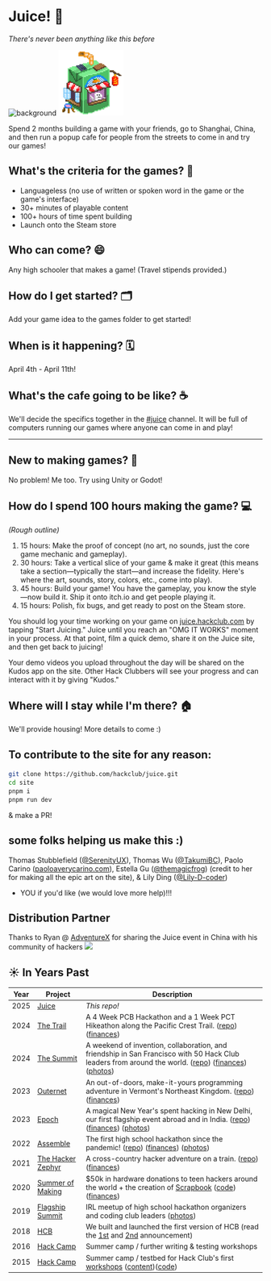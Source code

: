 # Juice! 🧃

*There's never been anything like this before*

![background](https://github.com/user-attachments/assets/156b45a9-25bd-4808-9fca-456a66d2cd93)
<img src="https://github.com/hackclub/juice/blob/main/site/public/juicebigimage.png" alt="juiceboxbuilding" width="130" height="130">

Spend 2 months building a game with your friends, go to Shanghai, China, and then run a popup cafe for people from the streets to come in and try our games!

## What's the criteria for the games? 👾

- Languageless (no use of written or spoken word in the game or the game's interface)
- 30+ minutes of playable content
- 100+ hours of time spent building
- Launch onto the Steam store

## Who can come? 😄

Any high schooler that makes a game! (Travel stipends provided.)

## How do I get started? 🗂️

Add your game idea to the games folder to get started!

## When is it happening? 🗓️

April 4th - April 11th!

## What's the cafe going to be like? ☕️

We'll decide the specifics together in the [#juice](https://hackclub.slack.com/archives/C088UF12N1Z) channel. It will be full of computers running our games where anyone can come in and play!

------

## New to making games? 👾

No problem! Me too. Try using Unity or Godot! 

## How do I spend 100 hours making the game? 💻

*(Rough outline)*

1. 15 hours: Make the proof of concept (no art, no sounds, just the core game mechanic and gameplay).
2. 30 hours: Take a vertical slice of your game & make it great (this means take a section—typically the start—and increase the fidelity. Here's where the art, sounds, story, colors, etc., come into play).
3. 45 hours: Build your game! You have the gameplay, you know the style—now build it. Ship it onto itch.io and get people playing it.
4. 15 hours: Polish, fix bugs, and get ready to post on the Steam store.

You should log your time working on your game on [juice.hackclub.com](https://juice.hackclub.com/) by tapping "Start Juicing." Juice until you reach an "OMG IT WORKS" moment in your process. At that point, film a quick demo, share it on the Juice site, and then get back to juicing!

Your demo videos you upload throughout the day will be shared on the Kudos app on the site. Other Hack Clubbers will see your progress and can interact with it by giving "Kudos."

## Where will I stay while I'm there? 🏠

We'll provide housing! More details to come :)

## To contribute to the site for any reason:

```bash
git clone https://github.com/hackclub/juice.git
cd site
pnpm i  
pnpm run dev  
```

& make a PR!

## some folks helping us make this :)
Thomas Stubblefield ([@SerenityUX](https://github.com/SerenityUX)),
Thomas Wu ([@TakumiBC](https://github.com/TakumiBC)),
Paolo Carino ([paoloaverycarino.com](https://www.paoloaverycarino.com)),
Estella Gu ([@themagicfrog](https://github.com/themagicfrog)) (credit to her for making all the epic art on the site), &
Lily Ding ([@Lily-D-coder](https://github.com/Lily-D-coder))

+ YOU if you'd like (we would love more help)!!!

## Distribution Partner
Thanks to Ryan @ [AdventureX](adventure-x.org) for sharing the Juice event in China with his community of hackers
<img src="https://github.com/hackclub/juice/blob/main/AdventureX.png" height="50">

## ☀️ In Years Past

| Year | Project                                                      | Description                                                  |
| ---- | ------------------------------------------------------------ | ------------------------------------------------------------ |
| 2025 | [Juice](https://juice.hackclub.com)                          | _This repo!_                                                 |
| 2024 | [The Trail](https://trail.hackclub.com)                      | A 4 Week PCB Hackathon and a 1 Week PCT Hikeathon along the Pacific Crest Trail. ([repo](https://github.com/hackclub/the-trail)) ([finances](https://hcb.hackclub.com/the-trail/transactions)) |
| 2024 | [The Summit](https://summit.hackclub.com)                    | A weekend of invention, collaboration, and friendship in San Francisco with 50 Hack Club leaders from around the world. ([repo](https://github.com/hackclub/summit)) ([finances](https://hcb.hackclub.com/2024-leaders-summit/transactions)) ([photos](https://hackclub.slack.com/archives/C06CHS2D05Q/p1708690304017419)) |
| 2023 | [Outernet](https://outernet.hackclub.com)                    | An out-of-doors, make-it-yours programming adventure in Vermont's Northeast Kingdom. ([repo](https://github.com/hackclub/outernet)) ([finances](https://hcb.hackclub.com/outernet)) |
| 2023 | [Epoch](https://epoch.hackclub.com)                          | A magical New Year's spent hacking in New Delhi, our first flagship event abroad and in India. ([repo](https://github.com/hackclub/epoch)) ([finances](https://docs.google.com/spreadsheets/d/1G-ukyf7spB8bfO9Mqnt8ks9swVIojfriPt1P4pEyWw4/edit?usp=sharing)) ([photos](https://hack.af/epoch-photos)) |
| 2022 | [Assemble](https://assemble.hackclub.com)                    | The first high school hackathon since the pandemic! ([repo](https://github.com/hackclub/assemble)) ([finances](https://hcb.hackclub.com/assemble)) ([photos](https://hack.af/assemble-photos)) |
| 2021 | [The Hacker Zephyr](https://github.com/hackclub/the-hacker-zephyr) | A cross-country hacker adventure on a train. ([repo](https://github.com/hackclub/the-hacker-zephyr)) ([finances](https://hcb.hackclub.com/zephyr)) |
| 2020 | [Summer of Making](https://summer.hackclub.com)              | $50k in hardware donations to teen hackers around the world + the creation of [Scrapbook](https://scrapbook.hackclub.com) ([code](https://github.com/hackclub/scrapbook)) ([finances](https://hcb.hackclub.com/summer-of-making)) |
| 2019 | [Flagship Summit](https://flagship.hackclub.com)             | IRL meetup of high school hackathon organizers and coding club leaders ([photos](https://photos.google.com/share/AF1QipO3hb2mN-Q16icE-M16d-06uHyXLmvd3Rw6b_f_oosfAX9SnOvnouPOyO79P7pR7Q?key=anphZTNFUERPWXV3YnJQV2VzVVVFMFFVcGRDc3hB)) |
| 2018 | [HCB](https://hackclub.com/bank/)                            | We built and launched the first version of HCB (read the [1st](https://medium.com/hackclub/hack-club-bank-a-bank-for-student-hackers-e5d894ea5375) and [2nd](https://medium.com/hackclub/hack-club-bank-is-now-live-for-everyone-including-you-884f7f54836f) announcement) |
| 2016 | [Hack Camp](https://github.com/hackclub/camp/tree/master/2016) | Summer camp / further writing & testing workshops            |
| 2015 | [Hack Camp](https://github.com/hackclub/camp/tree/master/2015) | Summer camp / testbed for Hack Club's first [workshops](https://workshops.hackclub.com) ([content](https://github.com/hackclub/hackclub/tree/main/workshops#readme))([code](https://github.com/hackclub/workshops)) |
